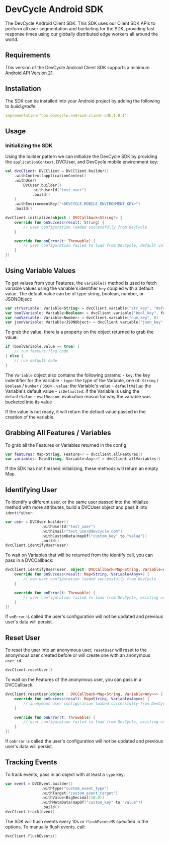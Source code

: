 # DevCycle Android SDK

The DevCycle Android Client SDK. This SDK uses our Client SDK APIs to perform all user segmentation 
and bucketing for the SDK, providing fast response times using our globally distributed edge workers 
all around the world.

## Requirements

This version of the DevCycle Android Client SDK supports a minimum Android API Version 21.

## Installation

The SDK can be installed into your Android project by adding the following to *build.gradle*:

```yaml
implementation("com.devcycle:android-client-sdk:1.0.1")
```

## Usage

### Initializing the SDK

Using the builder pattern we can initialize the DevCycle SDK by providing the `applicationContext`, 
DVCUser, and DevCycle mobile environment key:

```kotlin
val dvcClient: DVCClient = DVCClient.builder()
    .withContext(applicationContext)
    .withUser(
        DVCUser.builder()
            .withUserId("test_user")
            .build()
    )
    .withEnvironmentKey("<DEVCYCLE_MOBILE_ENVIRONMENT_KEY>")
    .build()

dvcClient.initialize(object : DVCCallback<String?> {
    override fun onSuccess(result: String) {
        // user configuration loaded successfully from DevCycle
    }

    override fun onError(t: Throwable) {
        // user configuration failed to load from DevCycle, default values will be used for Variables.
    }
})
```

## Using Variable Values

To get values from your Features, the `variable()` method is used to fetch variable values using 
the variable's identifier `key` coupled with a default value. The default value can be of type 
string, boolean, number, or JSONObject:

```kotlin
var strVariable: Variable<String> = dvcClient.variable("str_key", "default")
var boolVariable: Variable<Boolean> = dvcClient.variable("bool_key", false)
var numVariable: Variable<Number> = dvcClient.variable("num_key", 0)
var jsonVariable: Variable<JSONObject> = dvcClient.variable("json_key", JSONObject("{ \"key\": \"value\" }"))
```

To grab the value, there is a property on the object returned to grab the value:

```kotlin
if (boolVariable.value == true) {
    // run feature flag code
} else {
    // run default code
}
```

The `Variable` object also contains the following params: 
    - `key`: the key indentifier for the Variable
    - `type`: the type of the Variable, one of: `String` / `Boolean` / `Number` / `JSON`
    - `value`: the Variable's value
    - `defaultValue`: the Variable's default value
    - `isDefaulted`: if the Variable is using the `defaultValue`
    - `evalReason`: evaluation reason for why the variable was bucketed into its value

If the value is not ready, it will return the default value passed in the creation of the variable.

## Grabbing All Features / Variables

To grab all the Features or Variables returned in the config:

```kotlin
var features: Map<String, Feature>? = dvcClient.allFeatures()
var variables: Map<String, Variable<Any>>? = dvcClient.allVariables()
```

If the SDK has not finished initializing, these methods will return an empty Map.

## Identifying User

To identify a different user, or the same user passed into the initialize method with more attributes, 
build a DVCUser object and pass it into `identifyUser`:

```kotlin
var user = DVCUser.builder()
                .withUserId("test_user")
                .withEmail("test_user@devcycle.com")
                .withCustomData(mapOf("custom_key" to "value"))
                .build()
dvcClient.identifyUser(user)
```

To wait on Variables that will be returned from the identify call, you can pass in a DVCCallback:

```kotlin
dvcClient.identifyUser(user, object: DVCCallback<Map<String, Variable<Any>>> {
    override fun onSuccess(result: Map<String, Variable<Any>>) {
        // new user configuration loaded successfully from DevCycle
    }

    override fun onError(t: Throwable) {
        // user configuration failed to load from DevCycle, existing user's data will persist.
    }
})
```

If `onError` is called the user's configuration will not be updated and previous user's data will persist.

## Reset User

To reset the user into an anonymous user, `resetUser` will reset to the anonymous user created before 
or will create one with an anonymous `user_id`.

```kotlin
dvcClient.resetUser()
```

To wait on the Features of the anonymous user, you can pass in a DVCCallback:

```kotlin
dvcClient.resetUser(object : DVCCallback<Map<String, Variable<Any>>> {
    override fun onSuccess(result: Map<String, Variable<Any>>) {
        // anonymous user configuration loaded successfully from DevCycle
    }

    override fun onError(t: Throwable) {
        // user configuration failed to load from DevCycle, existing user's data will persist.
    }
})
```

If `onError` is called the user's configuration will not be updated and previous user's data will persist.

## Tracking Events

To track events, pass in an object with at least a `type` key:

```kotlin
var event = DVCEvent.builder()
                .withType("custom_event_type")
                .withTarget("custom_event_target")
                .withValue(BigDecimal(10.0))
                .withMetaData(mapOf("custom_key" to "value"))
                .build()
dvcClient.track(event)
```

The SDK will flush events every 10s or `flushEventsMS` specified in the options. To manually flush events, call:

```kotlin
dvcClient.flushEvents()
```
